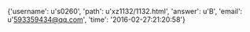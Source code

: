{'username': u's0260', 'path': u'xz1132/1132.html', 'answer': u'B', 'email': u'593359434@qq.com', 'time': '2016-02-27:21:20:58'}